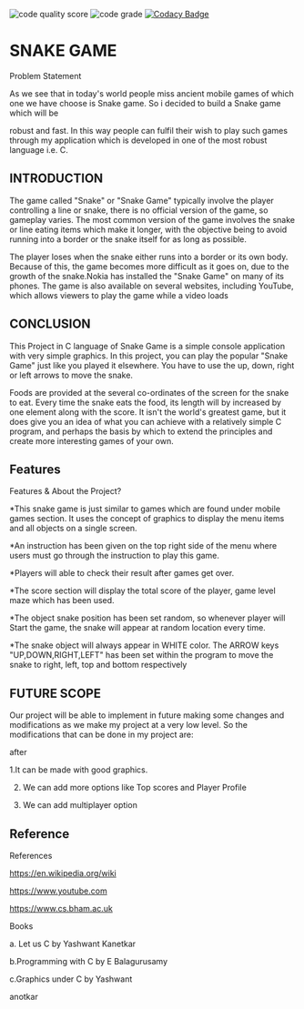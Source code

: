 ![code quality score](https://api.codiga.io/project/30023/score/svg)
![code grade](https://api.codiga.io/project/30023/status/svg)
[![Codacy Badge](https://app.codacy.com/project/badge/Grade/e87e55b9da7a44e695b5d09e7af5edb1)](https://www.codacy.com/gh/coderakyadav/M1_game_snakegame/dashboard?utm_source=github.com&amp;utm_medium=referral&amp;utm_content=coderakyadav/M1_game_snakegame&amp;utm_campaign=Badge_Grade)
# SNAKE GAME

Problem Statement

As we see that in today's world people miss ancient mobile games of which one we have choose is Snake game. So i decided to build a Snake game which will be

robust and fast. In this way people can fulfil their wish to play such games through my application which is developed in one of the most robust language i.e. C.


## INTRODUCTION



The game called "Snake" or "Snake Game" typically involve the player controlling a line or snake, there is no official version of the game, so gameplay varies. The most common version of the game involves the snake or line eating items which make it longer, with the objective being to avoid running into a border or the snake itself for as long as possible.

The player loses when the snake either runs into a border or its own body.
Because of this, the game becomes more difficult as it goes on, due to the
growth of the snake.Nokia has installed the "Snake Game" on many of its phones. The game is also available on several websites, including YouTube, which allows viewers to play the game while a video loads


## CONCLUSION



This Project in C language of Snake Game is a simple console application with very simple graphics. In this project, you can play the popular "Snake Game" just like you played it elsewhere. You have to use the up, down, right or left arrows to move the snake.

Foods are provided at the several co-ordinates of the screen for the
snake to eat. Every time the snake eats the food, its length will by increased by one element along with the score. It isn't the world's greatest game, but it does give you an idea of what you can achieve with a relatively simple C program, and perhaps the
basis by which to extend the principles and create more interesting
games of your own.


## Features
Features & About the Project?

*This snake game is just similar to games which are found under mobile games section. It uses the concept of graphics to display the menu items and all objects on a single screen.

*An instruction has been given on the top right side of the menu where users must go through the instruction to play this game.

*Players will able to check their result after games get over.

*The score section will display the total score of the player, game level maze which has been used.


*The object snake position has been set random, so whenever player will
Start the game, the snake will appear at random location every time.

*The snake object will always appear in WHITE color. The ARROW keys "UP,DOWN,RIGHT,LEFT" has been set within the program to move the snake to right, left, top and bottom respectively


## FUTURE SCOPE


Our project will be able to implement in future making some changes and modifications as we make my project at a very low level. So the modifications that can be done in my project are:

after

1.It can be made with good graphics.

2. We can add more options like Top scores and Player Profile

3. We can add multiplayer option

##  Reference
References

https://en.wikipedia.org/wiki

https://www.youtube.com

https://www.cs.bham.ac.uk

Books

a. Let us C by Yashwant Kanetkar

b.Programming with C by E Balagurusamy

c.Graphics under C by Yashwant

anotkar
